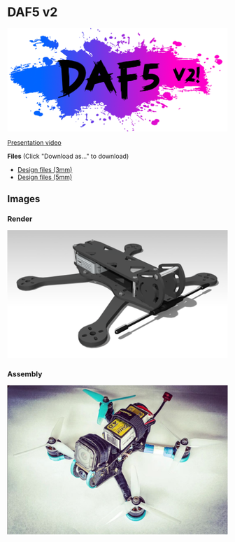 DAF5 v2
=======

![DAF5 v2](Logo.png "DAF5 version 2")

[Presentation video](https://www.youtube.com/watch?v=1S7MkpeIuEA)

**Files** (Click "Download as..." to download)

- [Design files (3mm)](V2_3mmParts.dxf)
- [Design files (5mm)](V2_5mmParts.dxf)

Images
------

### Render

![DAF5 v2](R001.png "DAF5 version 2")

### Assembly

![DAF5 v2](Pics/Armado.png "DAF5 version 2")